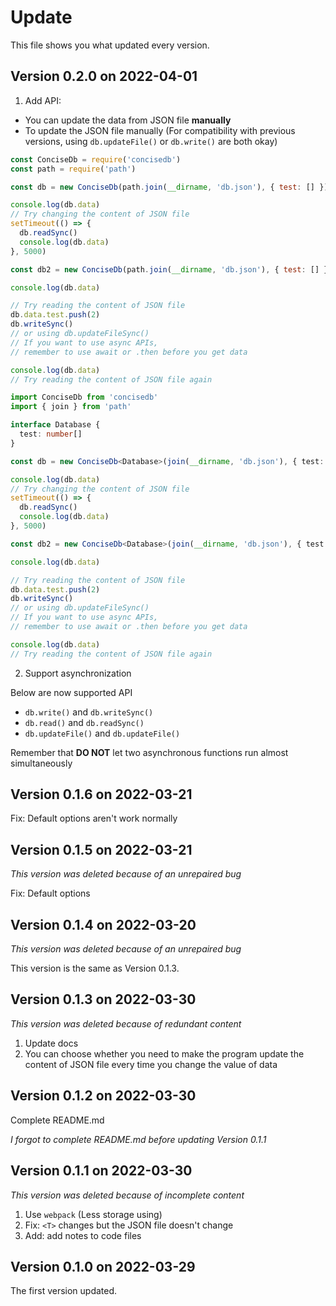 
# Update

This file shows you what updated every version.

## Version 0.2.0 on 2022-04-01

1. Add API:

  - You can update the data from JSON file **manually**
  - To update the JSON file manually (For compatibility with previous versions, using `db.updateFile()` or `db.write()` are both okay)

  ```javascript
  const ConciseDb = require('concisedb')
  const path = require('path')

  const db = new ConciseDb(path.join(__dirname, 'db.json'), { test: [] })
  
  console.log(db.data)
  // Try changing the content of JSON file
  setTimeout(() => {
    db.readSync()
    console.log(db.data)
  }, 5000)

  const db2 = new ConciseDb(path.join(__dirname, 'db.json'), { test: [] }, { realtimeUpdate: false })

  console.log(db.data)

  // Try reading the content of JSON file
  db.data.test.push(2)
  db.writeSync()
  // or using db.updateFileSync()
  // If you want to use async APIs,
  // remember to use await or .then before you get data
  
  console.log(db.data)
  // Try reading the content of JSON file again
  ```

  ```typescript
  import ConciseDb from 'concisedb'
  import { join } from 'path'

  interface Database {
    test: number[]
  }

  const db = new ConciseDb<Database>(join(__dirname, 'db.json'), { test: [] })
  
  console.log(db.data)
  // Try changing the content of JSON file
  setTimeout(() => {
    db.readSync()
    console.log(db.data)
  }, 5000)

  const db2 = new ConciseDb<Database>(join(__dirname, 'db.json'), { test: [] }, { realtimeUpdate: false })

  console.log(db.data)

  // Try reading the content of JSON file
  db.data.test.push(2)
  db.writeSync()
  // or using db.updateFileSync()
  // If you want to use async APIs,
  // remember to use await or .then before you get data

  console.log(db.data)
  // Try reading the content of JSON file again
  ```

2. Support asynchronization

  Below are now supported API
  - `db.write()` and `db.writeSync()`
  - `db.read()` and `db.readSync()`
  - `db.updateFile()` and `db.updateFile()`

  Remember that **DO NOT** let two asynchronous functions run almost simultaneously


## Version 0.1.6 on 2022-03-21

Fix: Default options aren't work normally

## Version 0.1.5 on 2022-03-21

*This version was deleted because of an unrepaired bug*

Fix: Default options

## Version 0.1.4 on 2022-03-20

*This version was deleted because of an unrepaired bug*

This version is the same as Version 0.1.3.

## Version 0.1.3 on 2022-03-30

*This version was deleted because of redundant content*

1. Update docs
2. You can choose whether you need to make the program update the content of JSON file every time you change the value of data

## Version 0.1.2 on 2022-03-30

Complete README.md

*I forgot to complete README.md before updating Version 0.1.1*

## Version 0.1.1 on 2022-03-30 

*This version was deleted because of incomplete content*

1. Use `webpack` (Less storage using)
2. Fix: `<T>` changes but the JSON file doesn't change
3. Add: add notes to code files

## Version 0.1.0 on 2022-03-29

The first version updated.
